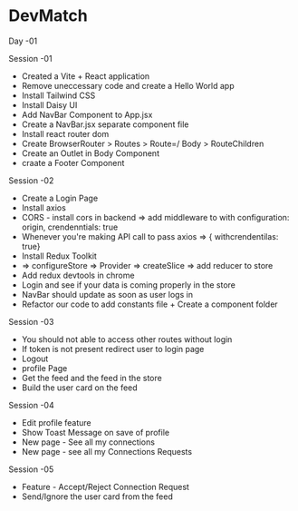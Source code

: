 # DevMatch

Day -01

Session -01

- Created a Vite + React application
- Remove uneccessary code and create a Hello World app
- Install Tailwind CSS
- Install Daisy UI
- Add NavBar Component to App.jsx
- Create a NavBar.jsx separate component file
- Install react router dom
- Create BrowserRouter > Routes > Route=/ Body > RouteChildren
- Create an Outlet in Body Component
- craate a Footer Component


Session -02

- Create a Login Page
- Install axios
- CORS - install cors in backend => add middleware to with configuration: origin, crendenntials: true
- Whenever you're making API call to pass axios => { withcrendentilas: true} 
- Install Redux Toolkit
- => configureStore => Provider => createSlice => add reducer to store
- Add redux devtools in chrome
- Login and see if your data is coming properly in the store
- NavBar should update as soon as user logs in
- Refactor our code to add constants file + Create a component folder

Session -03

- You should not able to access other routes without login
- If token is not present redirect user to login page
- Logout
- profile Page
- Get the feed and the feed in the store
- Build the user card on the feed


Session -04

- Edit profile feature
- Show Toast Message on save of profile
- New page - See all my connections
- New page - see all my Connections Requests

Session -05

- Feature - Accept/Reject Connection Request
- Send/Ignore the user card from the feed


